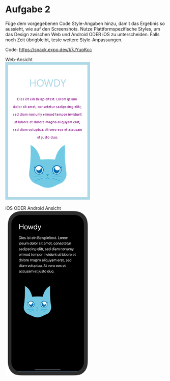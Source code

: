 # Aufgabe 2

Füge dem vorgegebenen Code Style-Angaben hinzu, damit das Ergebnis so aussieht, wie auf den Screenshots. Nutze Plattformspezifische Styles, um das Design zwischen Web und Android ODER iOS zu unterscheiden. 
Falls noch Zeit übrigbleibt, teste weitere Style-Anpassungen.

Code: https://snack.expo.dev/k7JYupKcc

Web-Ansicht<br>
![](images/web.png)

iOS ODER Android Ansicht<br>
![](images/ios_android.png)
